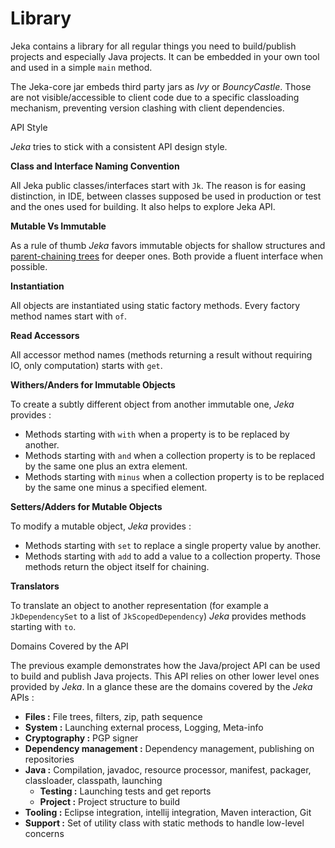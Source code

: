 # Library

Jeka contains a library for all regular things you need to build/publish projects and especially Java projects. 
It can be embedded in your own tool and used in a simple <code>main</code> method. 

The Jeka-core jar embeds third party jars as _Ivy_ or _BouncyCastle_. Those are not visible/accessible to client code 
due to a specific classloading mechanism, preventing version clashing with client dependencies.  

<span class="menuItem0">API Style</span>

_Jeka_ tries to stick with a consistent API design style.

**Class and Interface Naming Convention**

All Jeka public classes/interfaces start with `Jk`. The reason is for easing distinction, in IDE, between classes supposed be used 
in production or test and the ones used for building. It also helps to explore Jeka API.

**Mutable Vs Immutable**

As a rule of thumb _Jeka_ favors immutable objects for shallow structures and 
[parent-chaining trees](https://github.com/djeang/parent-chaining/blob/master/readme.md) for deeper ones. 
Both provide a fluent interface when possible.

**Instantiation**

All objects are instantiated using static factory methods. Every factory method names start with `of`.

**Read Accessors**

All accessor method names (methods returning a result without requiring IO, only computation) starts with `get`.

**Withers/Anders for Immutable Objects**

To create a subtly different object from another immutable one, _Jeka_ provides :
* Methods starting with `with` when a property is to be replaced by another.
* Methods starting with `and` when a collection property is to be replaced by the same one plus an extra element.
* Methods starting with `minus` when a collection property is to be replaced by the same one minus a specified element.

**Setters/Adders for Mutable Objects**
 
To modify a mutable object, _Jeka_ provides :
* Methods starting with `set` to replace a single property value by another.
* Methods starting with `add` to add a value to a collection property.
Those methods return the object itself for chaining.

**Translators**

To translate an object to another representation (for example a `JkDependencySet` to a  list of `JkScopedDependency`) 
_Jeka_ provides methods starting with `to`.


<span class="menuItem0">Domains Covered by the API</span>

The previous example demonstrates how the Java/project API can be used to build and publish Java projects. This API 
relies on other lower level ones provided by _Jeka_. In a glance these are the domains covered by the _Jeka_ APIs : 

* __Files :__ File trees, filters, zip, path sequence
* __System :__ Launching external process, Logging, Meta-info
* __Cryptography :__ PGP signer
* __Dependency management :__ Dependency management, publishing on repositories
* __Java :__ Compilation, javadoc, resource processor, manifest, packager, classloader, classpath, launching 
  * __Testing :__ Launching tests and get reports
  * __Project :__ Project structure to build
* __Tooling :__ Eclipse integration, intellij integration, Maven interaction, Git
* __Support :__ Set of utility class with static methods to handle low-level concerns 








